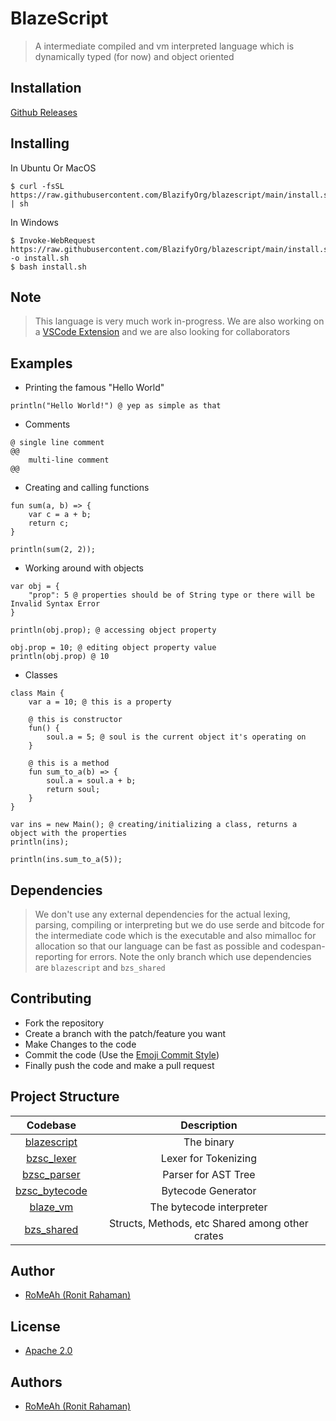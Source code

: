 # BlazeScript

> A intermediate compiled and vm interpreted language which is dynamically typed (for now) and object oriented

## Installation

[Github Releases](https://github.com/BlazifyOrg/blazescript/releases)

## Installing

In Ubuntu Or MacOS

```shell
$ curl -fsSL https://raw.githubusercontent.com/BlazifyOrg/blazescript/main/install.sh | sh
```

In Windows

```shell
$ Invoke-WebRequest https://raw.githubusercontent.com/BlazifyOrg/blazescript/main/install.sh -o install.sh
$ bash install.sh
```

## Note

> This language is very much work in-progress. We are also working on a [VSCode Extension](https://github.com/BlazifyOrg/blazescript-vscode) and we are also looking for collaborators

## Examples

- Printing the famous "Hello World"

```bzs
println("Hello World!") @ yep as simple as that
```

- Comments

```bzs
@ single line comment
@@
	multi-line comment
@@
```

- Creating and calling functions

```bzs
fun sum(a, b) => {
    var c = a + b;
    return c;
}

println(sum(2, 2));
```

- Working around with objects

```bzs
var obj = {
    "prop": 5 @ properties should be of String type or there will be Invalid Syntax Error
}

println(obj.prop); @ accessing object property

obj.prop = 10; @ editing object property value
println(obj.prop) @ 10
```

- Classes

```bzs
class Main {
    var a = 10; @ this is a property

    @ this is constructor
    fun() {
        soul.a = 5; @ soul is the current object it's operating on
    }

    @ this is a method
    fun sum_to_a(b) => {
        soul.a = soul.a + b;
        return soul;
    }
}

var ins = new Main(); @ creating/initializing a class, returns a object with the properties
println(ins);

println(ins.sum_to_a(5));
```

## Dependencies

> We don't use any external dependencies for the actual lexing, parsing, compiling or interpreting but we do use serde and bitcode for the intermediate code which is the executable and also mimalloc for allocation so that our language can be fast as possible and codespan-reporting for errors. Note the only branch which use dependencies are `blazescript` and `bzs_shared`

## Contributing

- Fork the repository
- Create a branch with the patch/feature you want
- Make Changes to the code
- Commit the code (Use the [Emoji Commit Style](https://gist.github.com/RoMeAh/29cb5008266ab14ace12ac865bfe0538))
- Finally push the code and make a pull request

## Project Structure

|                                    Codebase                                     |                   Description                   |
| :-----------------------------------------------------------------------------: | :---------------------------------------------: |
|   [blazescript](https://github.com/BlazifyOrg/blazescript/crates/blazescript)   |                   The binary                    |
|    [bzsc_lexer](https://github.com/BlazifyOrg/blazescript/crates/bzsc_lexer)    |              Lexer for Tokenizing               |
|   [bzsc_parser](https://github.com/BlazifyOrg/blazescript/crates/bzsc_parser)   |               Parser for AST Tree               |
| [bzsc_bytecode](https://github.com/BlazifyOrg/blazescript/crates/bzsc_bytecode) |               Bytecode Generator                |
|      [blaze_vm](https://github.com/BlazifyOrg/blazescript/crates/blaze_vm)      |            The bytecode interpreter             |
|    [bzs_shared](https://github.com/BlazifyOrg/blazescript/crates/bzs_shared)    | Structs, Methods, etc Shared among other crates |

## Author

- [RoMeAh (Ronit Rahaman)](https://www.romeah.me)

## License

- [Apache 2.0](https://github.com/BlazifyOrg/blazescript)

## Authors

- [RoMeAh (Ronit Rahaman)](https://romeah.me)
